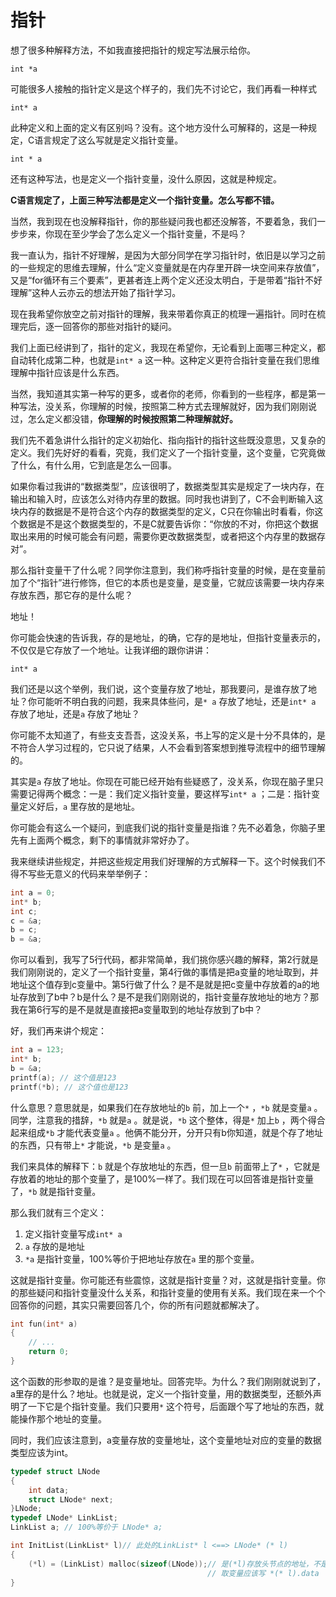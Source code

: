 # 指针

想了很多种解释方法，不如我直接把指针的规定写法展示给你。

`int *a` 

可能很多人接触的指针定义是这个样子的，我们先不讨论它，我们再看一种样式

`int* a` 

此种定义和上面的定义有区别吗？没有。这个地方没什么可解释的，这是一种规定，C语言规定了这么写就是定义指针变量。

`int * a` 

还有这种写法，也是定义一个指针变量，没什么原因，这就是种规定。

**C语言规定了，上面三种写法都是定义一个指针变量。怎么写都不错。**

当然，我到现在也没解释指针，你的那些疑问我也都还没解答，不要着急，我们一步步来，你现在至少学会了怎么定义一个指针变量，不是吗？

我一直认为，指针不好理解，是因为大部分同学在学习指针时，依旧是以学习之前的一些规定的思维去理解，什么“定义变量就是在内存里开辟一块空间来存放值”，又是“for循环有三个要素”，更甚者连上两个定义还没太明白，于是带着“指针不好理解”这种人云亦云的想法开始了指针学习。

现在我希望你放空之前对指针的理解，我来带着你真正的梳理一遍指针。同时在梳理完后，逐一回答你的那些对指针的疑问。

我们上面已经讲到了，指针的定义，我现在希望你，无论看到上面哪三种定义，都自动转化成第二种，也就是`int* a` 这一种。这种定义更符合指针变量在我们思维理解中指针应该是什么东西。

当然，我知道其实第一种写的更多，或者你的老师，你看到的一些程序，都是第一种写法，没关系，你理解的时候，按照第二种方式去理解就好，因为我们刚刚说过，怎么定义都没错，**你理解的时候按照第二种理解就好。**

我们先不着急讲什么指针的定义初始化、指向指针的指针这些既没意思，又复杂的定义。我们先好好的看看，究竟，我们定义了一个指针变量，这个变量，它究竟做了什么，有什么用，它到底是怎么一回事。

如果你看过我讲的“数据类型”，应该很明了，数据类型其实是规定了一块内存，在输出和输入时，应该怎么对待内存里的数据。同时我也讲到了，C不会判断输入这块内存的数据是不是符合这个内存的数据类型的定义，C只在你输出时看看，你这个数据是不是这个数据类型的，不是C就要告诉你：“你放的不对，你把这个数据取出来用的时候可能会有问题，需要你更改数据类型，或者把这个内存里的数据存对”。

那么指针变量干了什么呢？同学你注意到，我们称呼指针变量的时候，是在变量前加了个“指针”进行修饰，但它的本质也是变量，是变量，它就应该需要一块内存来存放东西，那它存的是什么呢？

地址！

你可能会快速的告诉我，存的是地址，的确，它存的是地址，但指针变量表示的，不仅仅是它存放了一个地址。让我详细的跟你讲讲：

`int* a` 

我们还是以这个举例，我们说，这个变量存放了地址，那我要问，是谁存放了地址？你可能听不明白我的问题，我来具体些问，是`* a` 存放了地址，还是`int* a` 存放了地址，还是`a` 存放了地址？

你可能不太知道了，有些支支吾吾，这没关系，书上写的定义是十分不具体的，是不符合人学习过程的，它只说了结果，人不会看到答案想到推导流程中的细节理解的。

其实是`a` 存放了地址。你现在可能已经开始有些疑惑了，没关系，你现在脑子里只需要记得两个概念：一是：我们定义指针变量，要这样写`int* a` ；二是：指针变量定义好后，`a` 里存放的是地址。

你可能会有这么一个疑问，到底我们说的指针变量是指谁？先不必着急，你脑子里先有上面两个概念，剩下的事情就非常好办了。

我来继续讲些规定，并把这些规定用我们好理解的方式解释一下。这个时候我们不得不写些无意义的代码来举举例子：

```c
int a = 0;
int* b;
int c;
c = &a;
b = c;
b = &a;
```

你可以看到，我写了5行代码，都非常简单，我们挑你感兴趣的解释，第2行就是我们刚刚说的，定义了一个指针变量，第4行做的事情是把a变量的地址取到，并地址这个值存到c变量中。第5行做了什么？是不是就是把c变量中存放着的a的地址存放到了b中？b是什么？是不是我们刚刚说的，指针变量存放地址的地方？那我在第6行写的是不是就是直接把a变量取到的地址存放到了b中？

好，我们再来讲个规定：

```c
int a = 123;
int* b;
b = &a;
printf(a); // 这个值是123
printf(*b); // 这个值也是123
```

什么意思？意思就是，如果我们在存放地址的`b` 前，加上一个`*` ，`*b` 就是变量`a` 。同学，注意我的措辞，`*b` 就是`a` 。就是说，`*b` 这个整体，得是`*` 加上`b` ，两个得合起来组成`*b` 才能代表变量`a` 。他俩不能分开，分开只有b你知道，就是个存了地址的东西，只有带上`*` 才能说，`*b` 是变量`a` 。

我们来具体的解释下：`b` 就是个存放地址的东西，但一旦`b` 前面带上了`*` ，它就是存放着的地址的那个变量了，是100%一样了。我们现在可以回答谁是指针变量了，`*b` 就是指针变量。

那么我们就有三个定义：

1. 定义指针变量写成`int* a` 
2. `a` 存放的是地址
3. `*a` 是指针变量，100%等价于把地址存放在`a` 里的那个变量。

这就是指针变量。你可能还有些震惊，这就是指针变量？对，这就是指针变量。你的那些疑问和指针变量没什么关系，和指针变量的使用有关系。我们现在来一个个回答你的问题，其实只需要回答几个，你的所有问题就都解决了。

```c
int fun(int* a)
{
    // ...
    return 0;
}
```

这个函数的形参取的是谁？是变量地址。回答完毕。为什么？我们刚刚就说到了，a里存的是什么？地址。也就是说，定义一个指针变量，用的数据类型，还额外声明了一下它是个指针变量。我们只要用`*` 这个符号，后面跟个写了地址的东西，就能操作那个地址的变量。

同时，我们应该注意到，a变量存放的变量地址，这个变量地址对应的变量的数据类型应该为int。

```c
typedef struct LNode
{
    int data;
    struct LNode* next;
}LNode;
typedef LNode* LinkList;
LinkList a; // 100%等价于 LNode* a;

int InitList(LinkList* l)// 此处的LinkList* l <==> LNode* (* l)
{
    (*l) = (LinkList) malloc(sizeof(LNode));// 是(*l)存放头节点的地址，不是l。
                                            // 取变量应该写 *(* l).data
}
```


